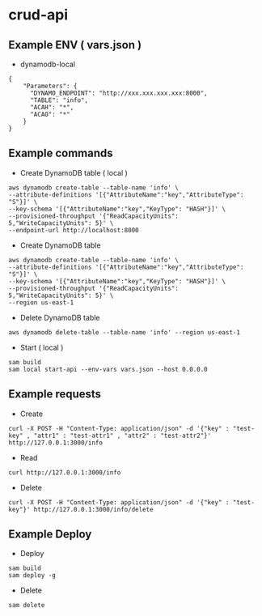 # crud-api

## Example ENV ( vars.json )

- dynamodb-local
```
{
    "Parameters": {
      "DYNAMO_ENDPOINT": "http://xxx.xxx.xxx.xxx:8000",
      "TABLE": "info",
      "ACAH": "*",
      "ACAO": "*"
    }
}
```

## Example commands

- Create DynamoDB table ( local )
```
aws dynamodb create-table --table-name 'info' \
--attribute-definitions '[{"AttributeName":"key","AttributeType": "S"}]' \
--key-schema '[{"AttributeName":"key","KeyType": "HASH"}]' \
--provisioned-throughput '{"ReadCapacityUnits": 5,"WriteCapacityUnits": 5}' \
--endpoint-url http://localhost:8000
```

- Create DynamoDB table
```
aws dynamodb create-table --table-name 'info' \
--attribute-definitions '[{"AttributeName":"key","AttributeType": "S"}]' \
--key-schema '[{"AttributeName":"key","KeyType": "HASH"}]' \
--provisioned-throughput '{"ReadCapacityUnits": 5,"WriteCapacityUnits": 5}' \
--region us-east-1
```

- Delete DynamoDB table
```
aws dynamodb delete-table --table-name 'info' --region us-east-1
```

- Start ( local )
```
sam build
sam local start-api --env-vars vars.json --host 0.0.0.0
```

## Example requests

- Create
```
curl -X POST -H "Content-Type: application/json" -d '{"key" : "test-key" , "attr1" : "test-attr1" , "attr2" : "test-attr2"}' http://127.0.0.1:3000/info
```

- Read
```
curl http://127.0.0.1:3000/info
```

- Delete
```
curl -X POST -H "Content-Type: application/json" -d '{"key" : "test-key"}' http://127.0.0.1:3000/info/delete
```

## Example Deploy


- Deploy
```
sam build
sam deploy -g
```

- Delete
```
sam delete
```